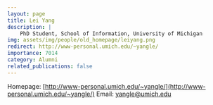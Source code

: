 ```yaml
---
layout: page
title: Lei Yang
description: |
    PhD Student, School of Information, University of Michigan
img: assets/img/people/old_homepage/leiyang.png
redirect: http://www-personal.umich.edu/~yangle/
importance: 7014
category: Alumni
related_publications: false
---
```

Homepage: [http://www-personal.umich.edu/~yangle/](http://www-personal.umich.edu/~yangle/)
Email: [yangle@umich.edu](mailto:yangle@umich.edu)
